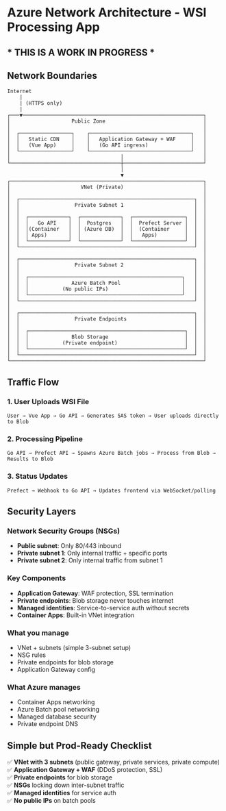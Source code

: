 # Azure Network Architecture - WSI Processing App

## * THIS IS A WORK IN PROGRESS *

## Network Boundaries

```
Internet
    |
    | (HTTPS only)
    |
┌───▼───────────────────────────────────────────────────────────┐
│                    Public Zone                                │
│                                                               │
│  ┌─────────────────┐    ┌─────────────────────────────────┐   │
│  │   Static CDN    │    │   Application Gateway + WAF     │   │
│  │   (Vue App)     │    │   (Go API ingress)              │   │
│  └─────────────────┘    └─────────────────────────────────┘   │
│                                    │                          │
└────────────────────────────────────┼──────────────────────────┘
                                     │
                                     ▼
┌───────────────────────────────────────────────────────────────┐
│                       VNet (Private)                          │
│                                                               │
│  ┌─────────────────────────────────────────────────────────┐  │
│  │                  Private Subnet 1                       │  │
│  │                                                         │  │
│  │  ┌─────────────┐  ┌─────────────┐  ┌─────────────────┐  │  │
│  │  │   Go API    │  │  Postgres   │  │  Prefect Server │  │  │
│  │  │(Container   │  │ (Azure DB)  │  │  (Container     │  │  │
│  │  │ Apps)       │  │             │  │   Apps)         │  │  │
│  │  └─────────────┘  └─────────────┘  └─────────────────┘  │  │
│  └─────────────────────────────────────────────────────────┘  │
│                                                               │
│  ┌─────────────────────────────────────────────────────────┐  │  
│  │                  Private Subnet 2                       │  │
│  │                                                         │  │
│  │  ┌──────────────────────────────────────────────────┐   │  │
│  │  │              Azure Batch Pool                    │   │  │
│  │  │           (No public IPs)                        │   │  │
│  │  └──────────────────────────────────────────────────┘   │  │
│  └─────────────────────────────────────────────────────────┘  │ 
│                                                               │
│  ┌─────────────────────────────────────────────────────────┐  │
│  │                  Private Endpoints                      │  │
│  │                                                         │  │
│  │  ┌───────────────────────────────────────────────────┐  │  │
│  │  │              Blob Storage                         │  │  │
│  │  │           (Private endpoint)                      │  │  │
│  │  └───────────────────────────────────────────────────┘  │  │
│  └─────────────────────────────────────────────────────────┘  │
└───────────────────────────────────────────────────────────────┘
```

## Traffic Flow

### 1. User Uploads WSI File
```
User → Vue App → Go API → Generates SAS token → User uploads directly to Blob
```

### 2. Processing Pipeline
```
Go API → Prefect API → Spawns Azure Batch jobs → Process from Blob → Results to Blob
```

### 3. Status Updates
```
Prefect → Webhook to Go API → Updates frontend via WebSocket/polling
```

## Security Layers

### **Network Security Groups (NSGs)**
- **Public subnet**: Only 80/443 inbound
- **Private subnet 1**: Only internal traffic + specific ports
- **Private subnet 2**: Only internal traffic from subnet 1

### **Key Components**
- **Application Gateway**: WAF protection, SSL termination
- **Private endpoints**: Blob storage never touches internet
- **Managed identities**: Service-to-service auth without secrets
- **Container Apps**: Built-in VNet integration

### **What you manage**
- VNet + subnets (simple 3-subnet setup)
- NSG rules
- Private endpoints for blob storage
- Application Gateway config

### **What Azure manages**
- Container Apps networking
- Azure Batch pool networking
- Managed database security
- Private endpoint DNS

## Simple but Prod-Ready Checklist

✅ **VNet with 3 subnets** (public gateway, private services, private compute)  
✅ **Application Gateway + WAF** (DDoS protection, SSL)  
✅ **Private endpoints** for blob storage  
✅ **NSGs** locking down inter-subnet traffic  
✅ **Managed identities** for service auth  
✅ **No public IPs** on batch pools